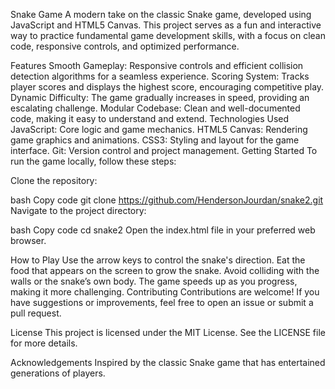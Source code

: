 Snake Game
A modern take on the classic Snake game, developed using JavaScript and HTML5 Canvas. This project serves as a fun and interactive way to practice fundamental game development skills, with a focus on clean code, responsive controls, and optimized performance.

Features
Smooth Gameplay: Responsive controls and efficient collision detection algorithms for a seamless experience.
Scoring System: Tracks player scores and displays the highest score, encouraging competitive play.
Dynamic Difficulty: The game gradually increases in speed, providing an escalating challenge.
Modular Codebase: Clean and well-documented code, making it easy to understand and extend.
Technologies Used
JavaScript: Core logic and game mechanics.
HTML5 Canvas: Rendering game graphics and animations.
CSS3: Styling and layout for the game interface.
Git: Version control and project management.
Getting Started
To run the game locally, follow these steps:

Clone the repository:

bash
Copy code
git clone https://github.com/HendersonJourdan/snake2.git
Navigate to the project directory:

bash
Copy code
cd snake2
Open the index.html file in your preferred web browser.

How to Play
Use the arrow keys to control the snake's direction.
Eat the food that appears on the screen to grow the snake.
Avoid colliding with the walls or the snake’s own body.
The game speeds up as you progress, making it more challenging.
Contributing
Contributions are welcome! If you have suggestions or improvements, feel free to open an issue or submit a pull request.

License
This project is licensed under the MIT License. See the LICENSE file for more details.

Acknowledgements
Inspired by the classic Snake game that has entertained generations of players.
